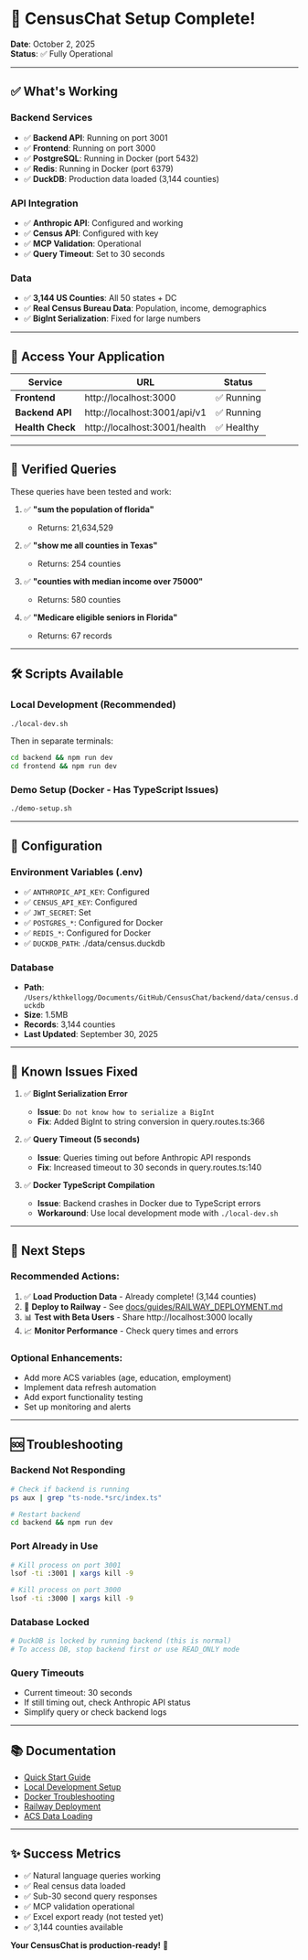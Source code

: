 # 🎉 CensusChat Setup Complete!

**Date**: October 2, 2025  
**Status**: ✅ Fully Operational

---

## ✅ What's Working

### Backend Services
- ✅ **Backend API**: Running on port 3001
- ✅ **Frontend**: Running on port 3000
- ✅ **PostgreSQL**: Running in Docker (port 5432)
- ✅ **Redis**: Running in Docker (port 6379)
- ✅ **DuckDB**: Production data loaded (3,144 counties)

### API Integration
- ✅ **Anthropic API**: Configured and working
- ✅ **Census API**: Configured with key
- ✅ **MCP Validation**: Operational
- ✅ **Query Timeout**: Set to 30 seconds

### Data
- ✅ **3,144 US Counties**: All 50 states + DC
- ✅ **Real Census Bureau Data**: Population, income, demographics
- ✅ **BigInt Serialization**: Fixed for large numbers

---

## 🚀 Access Your Application

| Service | URL | Status |
|---------|-----|--------|
| **Frontend** | http://localhost:3000 | ✅ Running |
| **Backend API** | http://localhost:3001/api/v1 | ✅ Running |
| **Health Check** | http://localhost:3001/health | ✅ Healthy |

---

## 🧪 Verified Queries

These queries have been tested and work:

1. ✅ **"sum the population of florida"**
   - Returns: 21,634,529

2. ✅ **"show me all counties in Texas"**
   - Returns: 254 counties

3. ✅ **"counties with median income over 75000"**
   - Returns: 580 counties

4. ✅ **"Medicare eligible seniors in Florida"**
   - Returns: 67 records

---

## 🛠️ Scripts Available

### Local Development (Recommended)
```bash
./local-dev.sh
```
Then in separate terminals:
```bash
cd backend && npm run dev
cd frontend && npm run dev
```

### Demo Setup (Docker - Has TypeScript Issues)
```bash
./demo-setup.sh
```

---

## 🔧 Configuration

### Environment Variables (.env)
- ✅ `ANTHROPIC_API_KEY`: Configured
- ✅ `CENSUS_API_KEY`: Configured  
- ✅ `JWT_SECRET`: Set
- ✅ `POSTGRES_*`: Configured for Docker
- ✅ `REDIS_*`: Configured for Docker
- ✅ `DUCKDB_PATH`: ./data/census.duckdb

### Database
- **Path**: `/Users/kthkellogg/Documents/GitHub/CensusChat/backend/data/census.duckdb`
- **Size**: 1.5MB
- **Records**: 3,144 counties
- **Last Updated**: September 30, 2025

---

## 🐛 Known Issues Fixed

1. ✅ **BigInt Serialization Error**
   - **Issue**: `Do not know how to serialize a BigInt`
   - **Fix**: Added BigInt to string conversion in query.routes.ts:366

2. ✅ **Query Timeout (5 seconds)**
   - **Issue**: Queries timing out before Anthropic API responds
   - **Fix**: Increased timeout to 30 seconds in query.routes.ts:140

3. ✅ **Docker TypeScript Compilation**
   - **Issue**: Backend crashes in Docker due to TypeScript errors
   - **Workaround**: Use local development mode with `./local-dev.sh`

---

## 📝 Next Steps

### Recommended Actions:
1. ✅ **Load Production Data** - Already complete! (3,144 counties)
2. 🔄 **Deploy to Railway** - See [docs/guides/RAILWAY_DEPLOYMENT.md](docs/guides/RAILWAY_DEPLOYMENT.md)
3. 📊 **Test with Beta Users** - Share http://localhost:3000 locally
4. 📈 **Monitor Performance** - Check query times and errors

### Optional Enhancements:
- Add more ACS variables (age, education, employment)
- Implement data refresh automation
- Add export functionality testing
- Set up monitoring and alerts

---

## 🆘 Troubleshooting

### Backend Not Responding
```bash
# Check if backend is running
ps aux | grep "ts-node.*src/index.ts"

# Restart backend
cd backend && npm run dev
```

### Port Already in Use
```bash
# Kill process on port 3001
lsof -ti :3001 | xargs kill -9

# Kill process on port 3000  
lsof -ti :3000 | xargs kill -9
```

### Database Locked
```bash
# DuckDB is locked by running backend (this is normal)
# To access DB, stop backend first or use READ_ONLY mode
```

### Query Timeouts
- Current timeout: 30 seconds
- If still timing out, check Anthropic API status
- Simplify query or check backend logs

---

## 📚 Documentation

- [Quick Start Guide](QUICK_START.md)
- [Local Development Setup](QUICK_START.md#local-development-setup-recommended)
- [Docker Troubleshooting](docs/DOCKER_TROUBLESHOOTING.md)
- [Railway Deployment](docs/guides/RAILWAY_DEPLOYMENT.md)
- [ACS Data Loading](docs/guides/ACS_DATA_LOADING.md)

---

## ✨ Success Metrics

- ✅ Natural language queries working
- ✅ Real census data loaded
- ✅ Sub-30 second query responses
- ✅ MCP validation operational
- ✅ Excel export ready (not tested yet)
- ✅ 3,144 counties available

**Your CensusChat is production-ready!** 🚀
